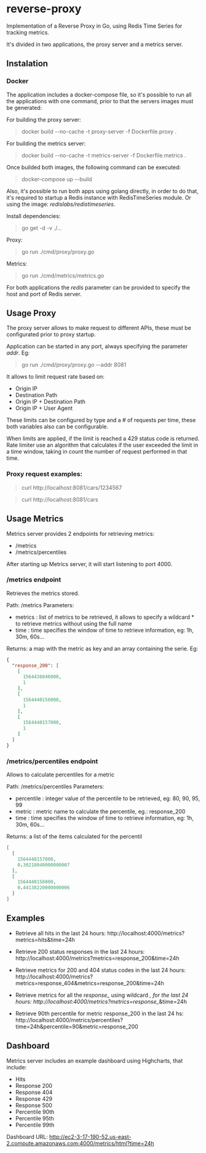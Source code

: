 # reverse-proxy

Implementation of a Reverse Proxy in Go, using Redis Time Series for tracking metrics.

It's divided in two applications, the proxy server and a metrics server.


## Instalation

### Docker

The application includes a docker-compose file, so it's possible to run all the applications with one command, prior to that the servers images must be generated:

For building the proxy server:
> docker build --no-cache -t proxy-server -f Dockerfile.proxy .


For building the metrics server:
> docker build --no-cache -t metrics-server -f Dockerfile.metrics . 


Once builded both images, the following command can be executed:

> docker-compose up --build

Also, it's possible to run both apps using golang directly, in order to do that, it's required to startup a Redis instance with RedisTimeSeries module.
Or using the image: *redislabs/redistimeseries*.

Install dependencies:

> go get -d -v ./...

Proxy:

> go run ./cmd/proxy/proxy.go

Metrics:

> go run ./cmd/metrics/metrics.go

For both applications the *redis* parameter can be provided to specify the host and port of Redis server.

## Usage Proxy

The proxy server allows to make request to different APIs, these must be configurated prior to proxy startup.

Application can be started in any port, always specifying the parameter *addr*. Eg:

> go run ./cmd/proxy/proxy.go --addr 8081

It allows to limit request rate based on:
- Origin IP
- Destination Path
- Origin IP + Destination Path
- Origin IP + User Agent

These limits can be configured by type and a # of requests per time, these both variables also can be configurable.

When limits are applied, if the limit is reached a 429 status code is returned. 
Rate limiter use an algorithm that calculates if the user exceeded the limit in a time window, taking in count the number of request performed in that time.

### Proxy request examples:

> curl http://localhost:8081/cars/1234567

> curl http://localhost:8081/cars


## Usage Metrics

Metrics server provides 2 endpoints for retrieving metrics:
 - /metrics
 - /metrics/percentiles
 
 After starting up Metrics server, it will start listening to port 4000. 
 
### /metrics endpoint

Retrieves the metrics stored.

Path: /metrics
Parameters:
  - metrics : list of metrics to be retrieved, it allows to specify a wildcard * to retrieve metrics without using the full name 
  - time : time specifies the window of time to retrieve information, eg: 1h, 30m, 60s...
  
  
Returns: a map with the metric as key and an array containing the serie. Eg:

```json
{
  "response_200": [
    [
      1564436046000,
      1
    ],
    [
      1564440156000,
      1
    ],
    [
      1564440157000,
      1
    ]
  ]
}
```
  
### /metrics/percentiles endpoint

Allows to calculate percentiles for a metric

Path: /metrics/percentiles
Parameters:
  - percentile : integer value of the percentile to be retrieved, eg: 80, 90, 95, 99
  - metric : metric name to calculate the percentile, eg.: response_200
  - time : time specifies the window of time to retrieve information, eg: 1h, 30m, 60s...
  
Returns: a list of the items calculated for the percentil

```json
[
  [
    1564440157000,
    0.30218040000000007
  ],
  [
    1564440156000,
    0.44138220000000006
  ]
]
```

## Examples

- Retrieve all hits in the last 24 hours: http://localhost:4000/metrics?metrics=hits&time=24h

- Retrieve 200 status responses in the last 24 hours: http://localhost:4000/metrics?metrics=response_200&time=24h

- Retrieve metrics for 200 and 404 status codes in the last 24 hours: http://localhost:4000/metrics?metrics=response_404&metrics=response_200&time=24h

- Retrieve metrics for all the *response_* using wildcard *, for the last 24 hours: http://localhost:4000/metrics?metrics=response_*&time=24h

- Retrieve 90th percentile for metric response_200 in the last 24 hs: http://localhost:4000/metrics/percentiles?time=24h&percentile=90&metric=response_200



## Dashboard

Metrics server includes an example dashboard using Highcharts, that include:

 - Hits
 - Response 200
 - Response 404
 - Response 429
 - Response 500
 - Percentile 90th
 - Percentile 95th
 - Percentile 99th
 
Dashboard URL: http://ec2-3-17-190-52.us-east-2.compute.amazonaws.com:4000/metrics/html?time=24h
